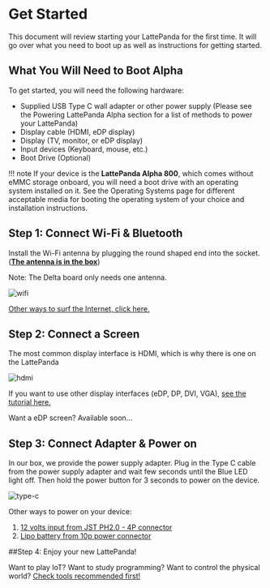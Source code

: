 # Get Started

This document will review starting your LattePanda for the first time. It will go over what you need to boot up as well as instructions for getting started.

## What You Will Need to Boot Alpha
To get started, you will need the following hardware:

* Supplied USB Type C wall adapter or other power supply (Please see the Powering LattePanda Alpha section for a list of methods to power your LattePanda)
* Display cable (HDMI, eDP display)
* Display (TV, monitor, or eDP display)
* Input devices (Keyboard, mouse, etc.)
* Boot Drive (Optional)

!!! note
    If your device is the **LattePanda Alpha 800**, which comes without eMMC storage onboard, you will need a boot drive with an operating system installed on it. See the Operating Systems page for different acceptable media for booting the operating system of your choice and installation instructions.

## Step 1: Connect Wi-Fi & Bluetooth

Install the Wi-Fi antenna by plugging the round shaped end into the socket. (<u>**The antenna is in the box**</u>) 

Note: The Delta board only needs one antenna.

![wifi](https://i.imgur.com/0i3tcAQ.gif)

[Other ways to surf the Internet, click here.][2]

## Step 2: Connect a Screen

The most common display interface is HDMI, which is why there is one on the LattePanda

![hdmi](https://i.imgur.com/B8Ev5US.gif)

If you want to use other display interfaces (eDP, DP, DVI, VGA), [see the tutorial here.][2]

Want a eDP screen?  Available soon...

[1]: content/alpha_edition/connectivity
[2]: content/alpha_edition/peripherals



## Step 3: Connect Adapter & Power on

In our box, we provide the power supply adapter. Plug in the Type C cable from the power supply adapter and wait few seconds until the Blue LED light off. Then hold the power button for 3 seconds to power on the device. 

![type-c](https://i.imgur.com/20w6pnw.gif)

Other ways to power on your device:

1. [12 volts input from JST PH2.0 - 4P connector][4]
2. [Lipo battery from 10p power connector][4]

[3]: content/alpha_edition/io_playability
[4]: https://www.lattepanda.com/topic-f13t16675.html?start=20

##Step 4: Enjoy your new LattePanda!

Want to play IoT? Want to study programming? Want to control the physical world? [Check tools recommended first!][5]

[5]: content/alpha_edition/ide

